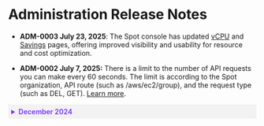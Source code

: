 #  Administration Release Notes

* **ADM-0003 July 23, 2025**: The Spot console has updated [vCPU](administration/vcpu) and [Savings](administration/savings) pages, offering improved visibility and usability for resource and cost optimization.

* **ADM-0002 July 7, 2025:** There is a limit to the number of API requests you can make every 60 seconds. The limit is according to the Spot organization, API route (such as /aws/ec2/group), and the request type (such as DEL, GET). [Learn more](/administration/api/#rate-limit).

 <details style="background:#f2f2f2; padding:6px; margin:10px 0px 0px 0px">
   <summary markdown="span" style="color:#7632FE; font-weight:600">December 2024</summary>

<div style="padding-left:16px">

*  **ADM-0001 December 8, 2024:** You can use multitenancy to create hierarchies in your Spot organizations. You can set up your child orgs to use role-based access control (RBAC). Multitenancy is useful for managed service providers and resellers. It lets you configure your child orgs at the parent level. You can then give your customers access to the child orgs. [Learn more](administration/organizations/multitenancy).

</div>

</details>
